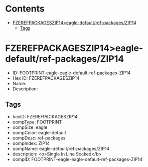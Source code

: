 



Contents
========

* [FZEREFPACKAGESZIP14>eagle-default/ref-packages/ZIP14](#fzerefpackageszip14eagle-defaultref-packageszip14)
	* [Tags](#tags)

# FZEREFPACKAGESZIP14>eagle-default/ref-packages/ZIP14

- ID: FOOTPRINT-eagle-eagle-default-ref-packages-ZIP14
- Hex ID: FZEREFPACKAGESZIP14
- Name: 
- Description: 

## Tags

- hexID: FZEREFPACKAGESZIP14
- oompType: FOOTPRINT
- oompSize: eagle
- oompColor: eagle-default
- oompDesc: ref-packages
- oompIndex: ZIP14
- oompName: eagle-default/ref-packages/ZIP14
- description: &lt;b&gt;Single In Line Socked&lt;/b&gt;
- oompID: FOOTPRINT-eagle-eagle-default-ref-packages-ZIP14
